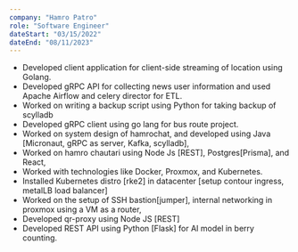 ```yaml
---
company: "Hamro Patro"
role: "Software Engineer"
dateStart: "03/15/2022"
dateEnd: "08/11/2023"
---
```


- Developed client application for client-side streaming of location using Golang.
- Developed gRPC API for collecting news user information and used Apache Airflow and celery director for ETL.
- Worked on writing a backup script using Python for taking backup of scylladb
- Developed gRPC client using go lang for bus route project.
- Worked on system design of hamrochat, and developed using Java [Micronaut, gRPC as server, Kafka, scylladb],
- Worked on hamro chautari using Node Js [REST], Postgres[Prisma], and React,
- Worked with technologies like Docker, Proxmox, and Kubernetes.
- Installed Kubernetes distro [rke2] in datacenter [setup contour ingress, metalLB load balancer]
- Worked on the setup of SSH bastion[jumper], internal networking in proxmox using a VM as a router,
- Developed qr-proxy using Node JS [REST]
- Developed REST API using Python [Flask] for AI model in berry counting.